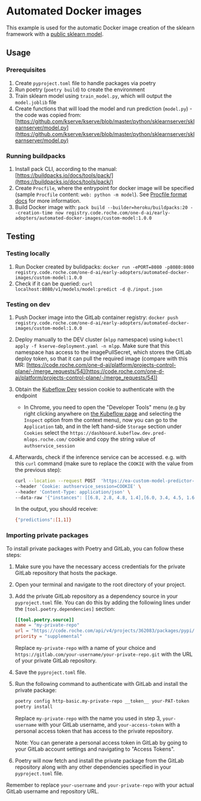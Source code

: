 # Automated Docker images

This example is used for the automatic Docker image creation of the sklearn framework with a [public sklearn model](https://kserve.github.io/website/0.8/modelserving/v1beta1/sklearn/v2/).

## Usage

### Prerequisites

1. Create `pyproject.toml` file to handle packages via poetry
2. Run poetry (`poetry build`) to create the environment
3. Train sklearn model using `train_model.py`, which will output the `model.joblib` file
4. Create functions that will load the model and run prediction (`model.py`) - the code was copied from: [https://github.com/kserve/kserve/blob/master/python/sklearnserver/sklearnserver/model.py](https://github.com/kserve/kserve/blob/master/python/sklearnserver/sklearnserver/model.py)

### Running buildpacks

1. Install pack CLI, according to the manual: [https://buildpacks.io/docs/tools/pack/](https://buildpacks.io/docs/tools/pack/)
2. Create `Procfile`, where the entrypoint for docker image will be specified (sample `Procfile` content: `web: python -m model`). See [Procfile format docs](https://devcenter.heroku.com/articles/procfile#procfile-format) for more information.
3. Build Docker image with: `pack build --builder=heroku/buildpacks:20 --creation-time now registry.code.roche.com/one-d-ai/early-adopters/automated-docker-images/custom-model:1.0.0`

## Testing

### Testing locally

1. Run Docker created by bulidpacks: `docker run -ePORT=8080 -p8080:8080 registry.code.roche.com/one-d-ai/early-adopters/automated-docker-images/custom-model:1.0.0`
2. Check if it can be queried: `curl localhost:8080/v1/models/model:predict -d @./input.json`

### Testing on dev

1. Push Docker image into the GitLab container registry: `docker push registry.code.roche.com/one-d-ai/early-adopters/automated-docker-images/custom-model:1.0.0`
2. Deploy manually to the DEV cluster (`mlpp` namespace) using `kubectl apply -f kserve-deployment.yaml -n mlpp`. Make sure that this namespace has access to the imagePullSecret, which stores the GitLab deploy token, so that it can pull the required image (compare with this MR: [https://code.roche.com/one-d-ai/platform/projects-control-plane/-/merge_requests/54](https://code.roche.com/one-d-ai/platform/projects-control-plane/-/merge_requests/54))
3. Obtain the [Kubeflow Dev](https://dashboard.kubeflow.dev.pred-mlops.roche.com/) session cookie to authenticate with the endpoint
   - In Chrome, you need to open the "Developer Tools" menu (e.g by right clicking anywhere on [the Kubeflow page](https://dashboard.kubeflow.dev.pred-mlops.roche.com/) and selecting the `Inspect` option from the context menu), now you can go to the `Application` tab, and in the left hand-side `Storage` section under `Cookies` select the `https://dashboard.kubeflow.dev.pred-mlops.roche.com/` cookie and copy the string value of `authservice_session`
4. Afterwards, check if the inference service can be accessed. e.g. with this `curl` command (make sure to replace the `COOKIE` with the value from the previous step):

    ```bash
    curl --location --request POST  'https://ea-custom-model-predictor-default.mlpp.inference.kubeflow.dev.pred-mlops.roche.com/v1/models/model:predict' \
    --header 'Cookie: authservice_session=COOKIE' \
    --header 'Content-Type: application/json' \
    --data-raw '{"instances": [[6.8, 2.8, 4.8, 1.4],[6.0, 3.4, 4.5, 1.6]]}'
    ```

    In the output, you should receive:

    ```bash
    {"predictions":[1,1]}
    ```


### Importing private packages

To install private packages with Poetry and GitLab, you can follow these steps:

1. Make sure you have the necessary access credentials for the private GitLab repository that hosts the package.

2. Open your terminal and navigate to the root directory of your project.

3. Add the private GitLab repository as a dependency source in your `pyproject.toml` file. You can do this by adding the following lines under the `[tool.poetry.dependencies]` section:

   ```toml
   [[tool.poetry.source]]
   name = "my-private-repo"
   url = "https://code.roche.com/api/v4/projects/362083/packages/pypi/simple/"
   priority = "supplemental"
   ```

   Replace `my-private-repo` with a name of your choice and `https://gitlab.com/your-username/your-private-repo.git` with the URL of your private GitLab repository.

4. Save the `pyproject.toml` file.

5. Run the following command to authenticate with GitLab and install the private package:

   ```bash
   poetry config http-basic.my-private-repo __token__ your-PAT-token
   poetry install
   ```

   Replace `my-private-repo` with the name you used in step 3, `your-username` with your GitLab username, and `your-access-token` with a personal access token that has access to the private repository.

   Note: You can generate a personal access token in GitLab by going to your GitLab account settings and navigating to "Access Tokens".

6. Poetry will now fetch and install the private package from the GitLab repository along with any other dependencies specified in your `pyproject.toml` file.

Remember to replace `your-username` and `your-private-repo` with your actual GitLab username and repository URL.
